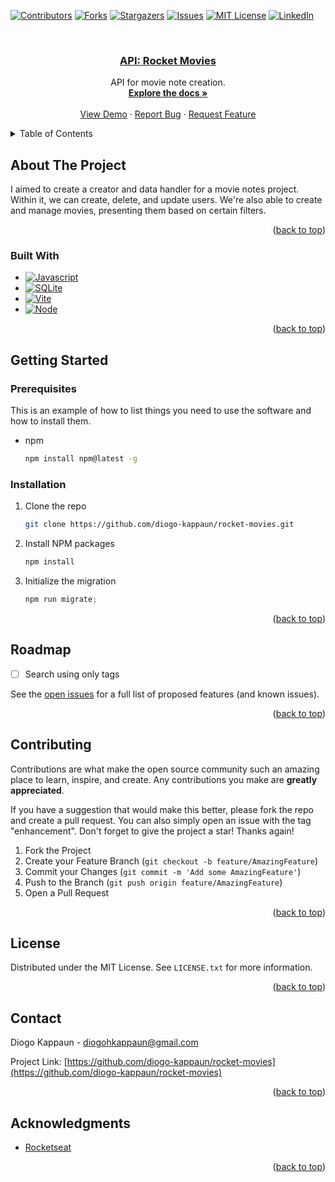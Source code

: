 ﻿
<a name="readme-top"></a>

[![Contributors][contributors-shield]][contributors-url]
[![Forks][forks-shield]][forks-url]
[![Stargazers][stars-shield]][stars-url]
[![Issues][issues-shield]][issues-url]
[![MIT License][license-shield]][license-url]
[![LinkedIn][linkedin-shield]][linkedin-url]

<br />
<div align="center">
  <a href="https://github.com/diogo-kappaun/rocket-movies">
    <h3 align="center">API: Rocket Movies</h3>
  </a>

  <p align="center">
    API for movie note creation.
    <br />
    <a href="https://github.com/diogo-kappaun/rocket-movies"><strong>Explore the docs »</strong></a>
    <br />
    <br />
    <a href="https://github.com/diogo-kappaun/rocket-movies">View Demo</a>
    ·
    <a href="https://github.com/diogo-kappaun/rocket-movies/issues">Report Bug</a>
    ·
    <a href="https://github.com/diogo-kappaun/rocket-movies/issues">Request Feature</a>
  </p>
</div>

<details>
  <summary>Table of Contents</summary>
  <ol>
    <li>
      <a href="#about-the-project">About The Project</a>
      <ul>
        <li><a href="#built-with">Built With</a></li>
      </ul>
    </li>
    <li>
      <a href="#getting-started">Getting Started</a>
      <ul>
        <li><a href="#prerequisites">Prerequisites</a></li>
        <li><a href="#installation">Installation</a></li>
      </ul>
    </li>
    <li><a href="#roadmap">Roadmap</a></li>
    <li><a href="#contributing">Contributing</a></li>
    <li><a href="#license">License</a></li>
    <li><a href="#contact">Contact</a></li>
    <li><a href="#acknowledgments">Acknowledgments</a></li>
  </ol>
</details>

## About The Project

I aimed to create a creator and data handler for a movie notes project. Within it, we can create, delete, and update users. We're also able to create and manage movies, presenting them based on certain filters.

<p align="right">(<a href="#readme-top">back to top</a>)</p>



### Built With

* [![Javascript][JS]][JS-url]
* [![SQLite][SQLite]][SQLite-url]
* [![Vite][Vitejs]][Vite-url]
* [![Node][Nodejs]][Node-url]

<p align="right">(<a href="#readme-top">back to top</a>)</p>

## Getting Started

### Prerequisites

This is an example of how to list things you need to use the software and how to install them.
* npm
  ```sh
  npm install npm@latest -g
  ```

### Installation

1. Clone the repo
   ```sh
   git clone https://github.com/diogo-kappaun/rocket-movies.git
   ```
2. Install NPM packages
   ```sh
   npm install
   ```
3. Initialize the migration
   ```js
   npm run migrate;
   ```

<p align="right">(<a href="#readme-top">back to top</a>)</p>

## Roadmap

- [ ] Search using only tags

See the [open issues](https://github.com/diogo-kappaun/rocket-movies/issues) for a full list of proposed features (and known issues).

<p align="right">(<a href="#readme-top">back to top</a>)</p>

## Contributing

Contributions are what make the open source community such an amazing place to learn, inspire, and create. Any contributions you make are **greatly appreciated**.

If you have a suggestion that would make this better, please fork the repo and create a pull request. You can also simply open an issue with the tag "enhancement".
Don't forget to give the project a star! Thanks again!

1. Fork the Project
2. Create your Feature Branch (`git checkout -b feature/AmazingFeature`)
3. Commit your Changes (`git commit -m 'Add some AmazingFeature'`)
4. Push to the Branch (`git push origin feature/AmazingFeature`)
5. Open a Pull Request

<p align="right">(<a href="#readme-top">back to top</a>)</p>

## License

Distributed under the MIT License. See `LICENSE.txt` for more information.

<p align="right">(<a href="#readme-top">back to top</a>)</p>

## Contact

Diogo Kappaun - diogohkappaun@gmail.com

Project Link: [https://github.com/diogo-kappaun/rocket-movies](https://github.com/diogo-kappaun/rocket-movies)

<p align="right">(<a href="#readme-top">back to top</a>)</p>

## Acknowledgments

* [Rocketseat](https://www.rocketseat.com.br/)

<p align="right">(<a href="#readme-top">back to top</a>)</p>

[contributors-shield]: https://img.shields.io/github/contributors/diogo-kappaun/rocket-movies.svg?style=for-the-badge
[contributors-url]: https://github.com/diogo-kappaun/rocket-movies/graphs/contributors
[forks-shield]: https://img.shields.io/github/forks/diogo-kappaun/rocket-movies.svg?style=for-the-badge
[forks-url]: https://github.com/diogo-kappaun/rocket-movies/network/members
[stars-shield]: https://img.shields.io/github/stars/diogo-kappaun/rocket-movies.svg?style=for-the-badge
[stars-url]: https://github.com/diogo-kappaun/rocket-movies/stargazers
[issues-shield]: https://img.shields.io/github/issues/diogo-kappaun/rocket-movies.svg?style=for-the-badge
[issues-url]: https://github.com/diogo-kappaun/rocket-movies/issues
[license-shield]: https://img.shields.io/github/license/diogo-kappaun/rocket-movies.svg?style=for-the-badge
[license-url]: https://github.com/diogo-kappaun/rocket-movies/blob/master/LICENSE.txt
[linkedin-shield]: https://img.shields.io/badge/-LinkedIn-black.svg?style=for-the-badge&logo=linkedin&colorB=555
[linkedin-url]: https://linkedin.com/in/diogo-kappaun
[JS]: https://img.shields.io/badge/JavaScript-323330?style=for-the-badge&logo=javascript&logoColor=F7DF1E
[JS-url]: https://developer.mozilla.org/en-US/docs/Web/JavaScript
[SQLite]: https://img.shields.io/badge/Sqlite-003B57?style=for-the-badge&logo=sqlite&logoColor=white
[SQLite-url]: https://www.sqlite.org/index.html
[Vitejs]: https://img.shields.io/badge/Vite-B73BFE?style=for-the-badge&logo=vite&logoColor=FFD62E
[Vite-url]: https://vitejs.dev/config/
[Nodejs]: https://img.shields.io/badge/Node%20js-339933?style=for-the-badge&logo=nodedotjs&logoColor=white
[Node-url]: https://nodejs.org/en/docs
